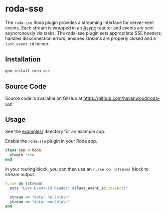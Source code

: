 # roda-sse

The `roda-sse` Roda plugin provides a streaming interface for
server-sent events. Each stream is wrapped in an [Async](https://github.com/socketry/async) reactor
and events are sent asyncronously via tasks. The roda-sse plugin sets
appropriate SSE headers, handles disconnection errors, ensures
streams are properly closed and a `last_event_id` helper.

## Installation

```sh
gem install roda-sse
```

## Source Code

Source code is available on GitHub at
https://github.com/havenwood/roda-sse

## Usage

See the [examples/](https://github.com/havenwood/roda-sse/tree/main/example) directory for an example app.

Enable the `roda-sse` plugin in your Roda app.

```ruby
class App < Roda
  plugin :sse
end
```

In your routing block, you can then use an `r.sse do |stream|` block to stream output.

```ruby
r.sse do |stream|
  puts "Last-Event-ID header: #{last_event_id.inspect}"

  stream << "data: hello\n\n"
  stream << "data: world\n\n"
end
```
